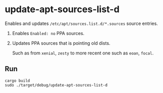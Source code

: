 # update-apt-sources-list-d

Enables and updates `/etc/apt/sources.list.d/*.sources` source entries.

1. Enables `Enabled: no` PPA sources.

2. Updates PPA sources that is pointing old dists.

   Such as from `xenial`, `zesty` to more recent one such as `eoan`, `focal`.

## Run

```
cargo build
sudo ./target/debug/update-apt-sources-list-d
```
